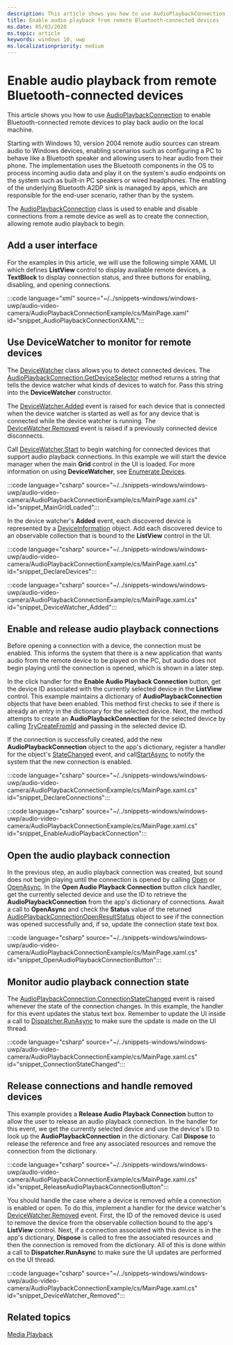 ```yaml
---
description: This article shows you how to use AudioPlaybackConnection to enable Bluetooth-connected remote devices to play back audio on the local machine.
title: Enable audio playback from remote Bluetooth-connected devices
ms.date: 05/03/2020
ms.topic: article
keywords: windows 10, uwp
ms.localizationpriority: medium
---
```


# Enable audio playback from remote Bluetooth-connected devices

This article shows you how to use [AudioPlaybackConnection](/uwp/api/windows.media.audio.audioplaybackconnection) to enable Bluetooth-connected remote devices to play back audio on the local machine.

Starting with Windows 10, version 2004 remote audio sources can stream audio to Windows devices, enabling scenarios such as configuring a PC to behave like a Bluetooth speaker and allowing users to hear audio from their phone. The implementation uses the Bluetooth components in the OS to process incoming audio data and play it on the system's audio endpoints on the system such as built-in PC speakers or wired headphones. The enabling of the underlying Bluetooth A2DP sink is managed by apps, which are responsible for the end-user scenario, rather than by the system.

The [AudioPlaybackConnection](/uwp/api/windows.media.audio.audioplaybackconnection) class is used to enable and disable connections from a remote device as well as to create the connection, allowing remote audio playback to begin.

## Add a user interface

For the examples in this article, we will use the following simple XAML UI which defines **ListView** control to display available remote devices, a **TextBlock** to display connection status, and three buttons for enabling, disabling, and opening connections.

:::code language="xml" source="~/../snippets-windows/windows-uwp/audio-video-camera/AudioPlaybackConnectionExample/cs/MainPage.xaml" id="snippet_AudioPlaybackConnectionXAML":::

## Use DeviceWatcher to monitor for remote devices

The [DeviceWatcher](/uwp/api/windows.devices.enumeration.devicewatcher) class allows you to detect connected devices. The [AudioPlaybackConnection.GetDeviceSelector](/uwp/api/windows.media.audio.audioplaybackconnection.getdeviceselector) method returns a string that tells the device watcher what kinds of devices to watch for. Pass this string into the **DeviceWatcher** constructor. 

The [DeviceWatcher.Added](/uwp/api/windows.devices.enumeration.devicewatcher.added) event is raised for each device that is connected when the device watcher is started as well as for any device that is connected while the device watcher is running. The [DeviceWatcher.Removed](/uwp/api/windows.devices.enumeration.devicewatcher.removed) event is raised if a previously connected device disconnects. 

Call [DeviceWatcher.Start](/uwp/api/windows.devices.enumeration.devicewatcher.start) to begin watching for connected devices that support audio playback connections. In this example we will start the device manager when the main **Grid** control in the UI is loaded. For more information on using **DeviceWatcher**, see [Enumerate Devices](/windows/uwp/devices-sensors/enumerate-devices).

:::code language="csharp" source="~/../snippets-windows/windows-uwp/audio-video-camera/AudioPlaybackConnectionExample/cs/MainPage.xaml.cs" id="snippet_MainGridLoaded":::


In the device watcher's **Added** event, each discovered device is represented by a [DeviceInformation](/uwp/api/Windows.Devices.Enumeration.DeviceInformation) object. Add each discovered device to an observable collection that is bound to the **ListView** control in the UI.

:::code language="csharp" source="~/../snippets-windows/windows-uwp/audio-video-camera/AudioPlaybackConnectionExample/cs/MainPage.xaml.cs" id="snippet_DeclareDevices":::


:::code language="csharp" source="~/../snippets-windows/windows-uwp/audio-video-camera/AudioPlaybackConnectionExample/cs/MainPage.xaml.cs" id="snippet_DeviceWatcher_Added":::


## Enable and release audio playback connections

Before opening a connection with a device, the connection must be enabled. This informs the system that there is a new application that wants audio from the remote device to be played on the PC, but audio does not begin playing until the connection is opened, which is shown in a later step.

In the click handler for the **Enable Audio Playback Connection** button, get the device ID associated with the currently selected device in the **ListView** control. This example maintains a dictionary of **AudioPlaybackConnection** objects that have been enabled. This method first checks to see if there is already an entry in the dictionary for the selected device. Next, the method attempts to create an **AudioPlaybackConnection** for the selected device by calling [TryCreateFromId](/uwp/api/windows.media.audio.audioplaybackconnection.trycreatefromid) and passing in the selected device ID. 

If the connection is successfully created, add the new **AudioPlaybackConnection** object to the app's dictionary, register a handler for the object's [StateChanged](/uwp/api/windows.media.audio.audioplaybackconnection.statechanged) event, and call[StartAsync](/uwp/api/windows.media.audio.audioplaybackconnection.startasync) to notify the system that the new connection is enabled. 

:::code language="csharp" source="~/../snippets-windows/windows-uwp/audio-video-camera/AudioPlaybackConnectionExample/cs/MainPage.xaml.cs" id="snippet_DeclareConnections":::

:::code language="csharp" source="~/../snippets-windows/windows-uwp/audio-video-camera/AudioPlaybackConnectionExample/cs/MainPage.xaml.cs" id="snippet_EnableAudioPlaybackConnection":::


## Open the audio playback connection

In the previous step, an audio playback connection was created, but sound does not begin playing until the connection is opened by calling [Open](/uwp/api/windows.media.audio.audioplaybackconnection.open) or [OpenAsync](/uwp/api/windows.media.audio.audioplaybackconnection.openasync). In the **Open Audio Playback Connection** button click handler, get the currently selected device and use the ID to retrieve the **AudioPlaybackConnection** from the app's dictionary of connections. Await a call to **OpenAsync** and check the **Status** value of the returned [AudioPlaybackConnectionOpenResultStatus](/uwp/api/windows.media.audio.audioplaybackconnectionopenresult) object to see if the connection was opened successfully and, if so, update the connection state text box.


:::code language="csharp" source="~/../snippets-windows/windows-uwp/audio-video-camera/AudioPlaybackConnectionExample/cs/MainPage.xaml.cs" id="snippet_OpenAudioPlaybackConnectionButton":::

## Monitor audio playback connection state

The [AudioPlaybackConnection.ConnectionStateChanged](/uwp/api/windows.media.audio.audioplaybackconnection.statechanged) event is raised whenever the state of the connection changes. In this example, the handler for this event updates the status text box. Remember to update the UI inside a call to [Dispatcher.RunAsync](/uwp/api/windows.ui.core.coredispatcher.runasync) to make sure the update is made on the UI thread.

:::code language="csharp" source="~/../snippets-windows/windows-uwp/audio-video-camera/AudioPlaybackConnectionExample/cs/MainPage.xaml.cs" id="snippet_ConnectionStateChanged":::

## Release connections and handle removed devices

This example provides a **Release Audio Playback Connection** button to allow the user to release an audio playback connection. In the handler for this event, we get the currently selected device and use the device's ID to look up the **AudioPlaybackConnection** in the dictionary. Call **Dispose** to release the reference and free any associated resources and remove the connection from the dictionary.

:::code language="csharp" source="~/../snippets-windows/windows-uwp/audio-video-camera/AudioPlaybackConnectionExample/cs/MainPage.xaml.cs" id="snippet_ReleaseAudioPlaybackConnectionButton":::

You should handle the case where a device is removed while a connection is enabled or open. To do this, implement a handler for the device watcher's [DeviceWatcher.Removed](/uwp/api/windows.devices.enumeration.devicewatcher.removed) event. First, the ID of the removed device is used to remove the device from the observable collection bound to the app's **ListView** control. Next, if a connection associated with this device is in the app's dictionary, **Dispose** is called to free the associated resources and then the connection is removed from the dictionary. All of this is done within a call to **Dispatcher.RunAsync** to make sure the UI updates are performed on the UI thread.

:::code language="csharp" source="~/../snippets-windows/windows-uwp/audio-video-camera/AudioPlaybackConnectionExample/cs/MainPage.xaml.cs" id="snippet_DeviceWatcher_Removed":::

## Related topics

[Media Playback](media-playback.md)


 




